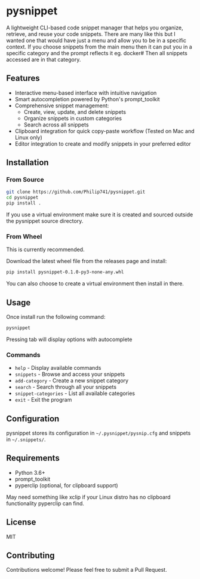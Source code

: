 
# pysnippet

A lightweight CLI-based code snippet manager that helps you organize, retrieve, and reuse your code snippets. There
are many like this but I wanted one that would have just a menu and allow you to be in a specific context. If you
choose snippets from the main menu then it can put you in a specific category and the prompt reflects it eg. docker#
Then all snippets accessed are in that category.

## Features

- Interactive menu-based interface with intuitive navigation
- Smart autocompletion powered by Python's prompt_toolkit
- Comprehensive snippet management:
  - Create, view, update, and delete snippets
  - Organize snippets in custom categories
  - Search across all snippets
- Clipboard integration for quick copy-paste workflow (Tested on Mac and Linux only)
- Editor integration to create and modify snippets in your preferred editor

## Installation


### From Source

```bash
git clone https://github.com/Philip741/pysnippet.git
cd pysnippet
pip install .
```
If you use a virtual environment make sure it is created and
sourced outside the pysnippet source directory.

### From Wheel
This is currently recommended.

Download the latest wheel file from the releases page and install:

```bash
pip install pysnippet-0.1.0-py3-none-any.whl
```
You can also choose to create a virtual environment then install in there.

## Usage

Once install run the following command:

```bash
pysnippet
```
Pressing tab will display options with autocomplete

### Commands

- `help` - Display available commands
- `snippets` - Browse and access your snippets
- `add-category` - Create a new snippet category
- `search` - Search through all your snippets
- `snippet-categories` - List all available categories
- `exit` - Exit the program

## Configuration

pysnippet stores its configuration in `~/.pysnippet/pysnip.cfg` and snippets in `~/.snippets/`.

## Requirements

- Python 3.6+
- prompt_toolkit
- pyperclip (optional, for clipboard support)

May need something like xclip if your Linux distro has no clipboard functionality pyperclip can find.

## License

MIT

## Contributing

Contributions welcome! Please feel free to submit a Pull Request.
